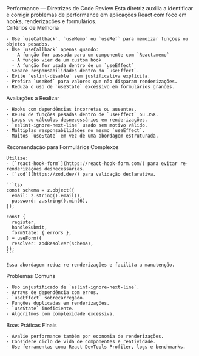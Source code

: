 <instructions>
  <directive>Performance — Diretrizes de Code Review</directive>

  <note>
    Esta diretriz auxilia a identificar e corrigir problemas de performance em aplicações React com foco em hooks, renderizações e formulários.
  </note>

  <section>
    Critérios de Melhoria

    - Use `useCallback`, `useMemo` ou `useRef` para memoizar funções ou objetos pesados.
    - Use `useCallback` apenas quando:
      - A função for passada para um componente com `React.memo`
      - A função vier de um custom hook
      - A função for usada dentro de um `useEffect`
    - Separe responsabilidades dentro do `useEffect`.
    - Evite `eslint-disable` sem justificativa explícita.
    - Prefira `useRef` para valores que não disparam renderizações.
    - Reduza o uso de `useState` excessivo em formulários grandes.
  </section>

  <section>
    Avaliações a Realizar

    - Hooks com dependências incorretas ou ausentes.
    - Reuso de funções pesadas dentro de `useEffect` ou JSX.
    - Loops ou cálculos desnecessários em renderizações.
    - `eslint-ignore-next-line` usado sem motivo válido.
    - Múltiplas responsabilidades no mesmo `useEffect`.
    - Muitos `useState` em vez de uma abordagem estruturada.
  </section>

  <section>
    Recomendação para Formulários Complexos

    Utilize:
    - [`react-hook-form`](https://react-hook-form.com/) para evitar re-renderizações desnecessárias.
    - [`zod`](https://zod.dev/) para validação declarativa.

    ```tsx
    const schema = z.object({
      email: z.string().email(),
      password: z.string().min(6),
    });

    const {
      register,
      handleSubmit,
      formState: { errors },
    } = useForm({
      resolver: zodResolver(schema),
    });
    ```

    Essa abordagem reduz re-renderizações e facilita a manutenção.
  </section>

  <section>
    Problemas Comuns

    - Uso injustificado de `eslint-ignore-next-line`.
    - Arrays de dependência com erros.
    - `useEffect` sobrecarregado.
    - Funções duplicadas em renderizações.
    - `useState` ineficiente.
    - Algoritmos com complexidade excessiva.
  </section>

  <section>
    Boas Práticas Finais

    - Avalie performance também por economia de renderizações.
    - Considere ciclo de vida de componentes e reatividade.
    - Use ferramentas como React DevTools Profiler, logs e benchmarks.
  </section>
</instructions>